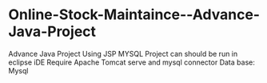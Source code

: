 # Online-Stock-Maintaince--Advance-Java-Project
Advance Java Project Using JSP MYSQL
Project can should be run in eclipse iDE
Require Apache Tomcat serve and mysql connector
Data base: Mysql
